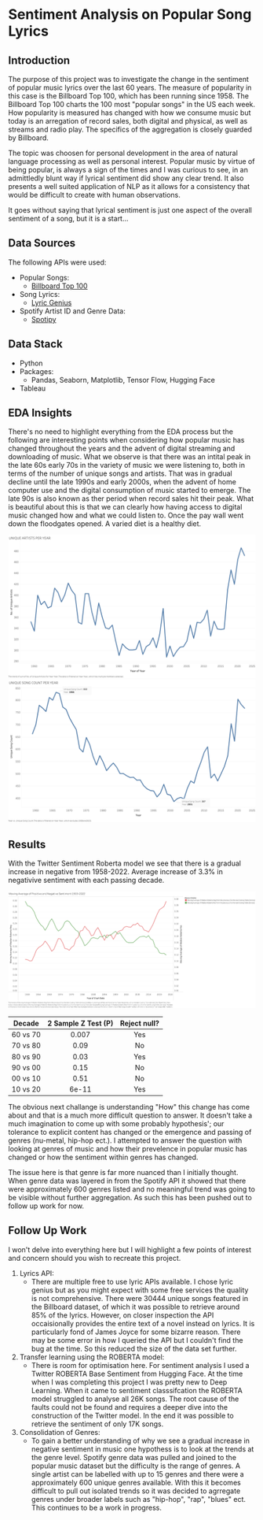 # Sentiment Analysis on Popular Song Lyrics

## Introduction 
The purpose of this project was to investigate the change in the sentiment of popular music lyrics over the last 60 years. The measure of popularity in this case is the Billboard Top 100, which has been running since 1958. The Billboard Top 100 charts the 100 most "popular songs" in the US each week. How popularity is measured has changed with how we consume music but today is an arregation of record sales, both digital and physical, as well as streams and radio play. The specifics of the aggregation is closely guarded by Billboard.

The topic was choosen for personal development in the area of natural language processing as well as personal interest. Popular music by virtue of being popular, is always a sign of the times and I was curious to see, in an admittledly blunt way if lyrical sentiment did show any clear trend. It also presents a well suited application of NLP as it allows for a consistency that would be difficult to create with human observations. 

It goes without saying that lyrical sentiment is just one aspect of the overall sentiment of a song, but it is a start...

## Data Sources
The following APIs were used:
- Popular Songs:
    - [Billboard Top 100](https://raw.githubusercontent.com/HipsterVizNinja/random-data/main/Music/hot-100/Hot%20100.csv)
- Song Lyrics:
    - [Lyric Genius](https://lyricsgenius.readthedocs.io/en/master/) 
- Spotify Artist ID and Genre Data:
    - [Spotipy](https://spotipy.readthedocs.io/en/2.22.1/)

## Data Stack
- Python
- Packages:
    - Pandas, Seaborn, Matplotlib, Tensor Flow, Hugging Face
- Tableau

## EDA Insights
There's no need to highlight everything from the EDA process but the following are interesting points when considering how popular music has changed throughout the years and the advent of digital streaming and downloading of music.
What we observe is that there was an intital peak in the late 60s early 70s in the variety of music we were listening to, both in terms of the number of unique songs and artists. That was in gradual decline until the late 1990s and early 2000s, when the advent of home computer use and the digital consumption of music started to emerge. The late 90s is also known as ther period when record sales hit their peak. What is beautiful about this is that we can clearly how having access to digital music changed how and what we could listen to. Once the pay wall went down the floodgates opened. A varied diet is a healthy diet.

![Alt text](junk/Artists%20per%20year.png) ![Alt text](junk/Unique%20Song%20Count.png)

## Results
With the Twitter Sentiment Roberta model we see that there is a gradual increase in negative from 1958-2022. Average increase of 3.3% in negativive sentiment with each passing decade. 

![Alt text](junk/Moving%20AVG%20Pos%20and%20Neg.png)

| Decade | 2 Sample Z Test (P) | Reject null? |
| :----: | :-----------------: | :----------: |
|60 vs 70| 0.007|Yes|
|70 vs 80| 0.09|No|
|80 vs 90| 0.03|Yes|
|90 vs 00| 0.15|No|
|00 vs 10| 0.51|No|
|10 vs 20| 6e-11|Yes|


The obvious next challange is understanding "How" this change has come about and that is a much more difficult question to answer. It doesn't take a much imagination to come up with some probably hypothesis'; our tolerance to explicit content has changed or the emergence and passing of genres (nu-metal, hip-hop ect.).
I attempted to answer the question with looking at genres of music and how their prevelence in popular music has changed or how the sentiment within genres has changed. 

The issue here is that genre is far more nuanced than I initially thought. When genre data was layered in from the Spotify API it showed that there were approximately 600 genres listed and no meaningful trend was going to be visible without further aggregation. As such this has been pushed out to follow up work for now.

## Follow Up Work
I won't delve into everything here but I will highlight a few points of interest and concern should you wish to recreate this project. 

1. Lyrics API:
    - There are multiple free to use lyric APIs available. I chose lyric genius but as you might expect with some free services the quality is not comprehensive. There were 30444 unique songs featured in the Billboard dataset, of which it was possible to retrieve around 85% of the lyrics. However, on closer inspection the API occaisionally provides the entire text of a novel instead on lyrics. It is particularly fond of James Joyce for some bizarre reason. There may be some error in how I queried the API but I couldn't find the bug at the time. So this reduced the size of the data set further.
2. Transfer learning using the ROBERTA model:
    - There is room for optimisation here. For sentiment analysis I used a Twitter ROBERTA Base Sentiment from Hugging Face. At the time when I was completing this project I was pretty new to Deep Learning. When it came to sentiment classsifcation the ROBERTA model struggled to analyse all 26K songs. The root cause of the faults could not be found and requires a deeper dive into the construction of the Twitter model. In the end it was possible to retrieve the sentiment of only 17K songs.
3. Consolidation of Genres:
    - To gain a better understanding of why we see a gradual increase in negative sentiment in music one hypothess is to look at the trends at the genre level. Spotify genre data was pulled and joined to the popular music dataset but the difficulty is the range of genres. A single artist can be labelled with up to 15 genres and there were a approximately 600 unique genres available. With this it becomes difficult to pull out isolated trends so it was decided to agrregate genres under broader labels such as "hip-hop", "rap", "blues" ect. This continues to be a work in progress.
